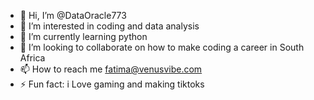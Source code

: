 - 👋 Hi, I’m @DataOracle773
- 👀 I’m interested in coding and data analysis
- 🌱 I’m currently learning python
- 💞️ I’m looking to collaborate on how to make coding a career in South Africa
- 📫 How to reach me fatima@venusvibe.com
- ⚡ Fun fact: i Love gaming and making tiktoks
